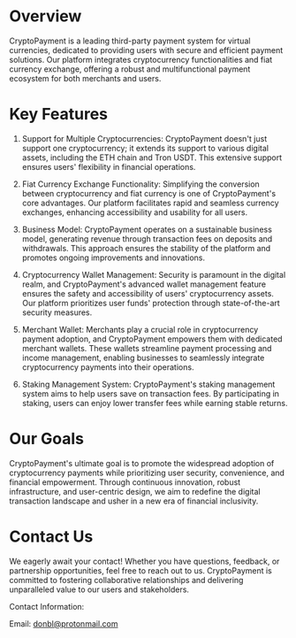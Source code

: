 # Overview

CryptoPayment is a leading third-party payment system for virtual currencies, dedicated to providing users with secure and efficient payment solutions. Our platform integrates cryptocurrency functionalities and fiat currency exchange, offering a robust and multifunctional payment ecosystem for both merchants and users.

# Key Features

1. Support for Multiple Cryptocurrencies: CryptoPayment doesn't just support one cryptocurrency; it extends its support to various digital assets, including the ETH chain and Tron USDT. This extensive support ensures users' flexibility in financial operations.

2. Fiat Currency Exchange Functionality: Simplifying the conversion between cryptocurrency and fiat currency is one of CryptoPayment's core advantages. Our platform facilitates rapid and seamless currency exchanges, enhancing accessibility and usability for all users.

3. Business Model: CryptoPayment operates on a sustainable business model, generating revenue through transaction fees on deposits and withdrawals. This approach ensures the stability of the platform and promotes ongoing improvements and innovations.

4. Cryptocurrency Wallet Management: Security is paramount in the digital realm, and CryptoPayment's advanced wallet management feature ensures the safety and accessibility of users' cryptocurrency assets. Our platform prioritizes user funds' protection through state-of-the-art security measures.

5. Merchant Wallet: Merchants play a crucial role in cryptocurrency payment adoption, and CryptoPayment empowers them with dedicated merchant wallets. These wallets streamline payment processing and income management, enabling businesses to seamlessly integrate cryptocurrency payments into their operations.

6. Staking Management System: CryptoPayment's staking management system aims to help users save on transaction fees. By participating in staking, users can enjoy lower transfer fees while earning stable returns.

# Our Goals

CryptoPayment's ultimate goal is to promote the widespread adoption of cryptocurrency payments while prioritizing user security, convenience, and financial empowerment. Through continuous innovation, robust infrastructure, and user-centric design, we aim to redefine the digital transaction landscape and usher in a new era of financial inclusivity.

# Contact Us

We eagerly await your contact! Whether you have questions, feedback, or partnership opportunities, feel free to reach out to us. CryptoPayment is committed to fostering collaborative relationships and delivering unparalleled value to our users and stakeholders.

Contact Information:

Email: donbl@protonmail.com

